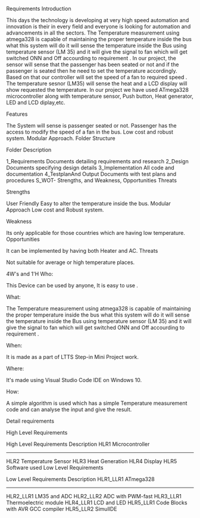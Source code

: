 Requirements
Introduction

This days the technology is developing at very high speed automation and innovation is their in every field and everyone is looking for automation and advancements in all the sectors. The Temperature measurement using atmega328 is capable of maintaining the proper temperature inside the bus what this system will do it will sense the temperature inside the Bus using temperature sensor (LM 35) and it will give the signal to fan which will get switched ONN and Off accourding to requirement . In our project, the sensor will sense that the passenger has been seated or not and if the passenger is seated then he need to set the temperature accordingly. Based on that our controller will set the speed of a fan to required speed . The temperature sesnor (LM35) will sense the heat and a LCD display will show requested the temperature. In our project we have used ATmega328 microcontroller along with temperature sensor, Push button, Heat generator, LED and LCD diplay,etc.

Features

The System will sense is passenger seated or not.
Passenger has the access to modify the speed of a fan in the bus.
Low cost and robust system.
Modular Approach.
Folder Structure

Folder	Description

1_Requirements	Documents detailing requirements and research
2_Design	Documents specifying design details
3_Implementation	All code and documentation
4_TestplanAnd Output	Documents with test plans and procedures
S_WOT- Strengths, and Weakness, Opportunities Threats

Strengths

User Friendly
Easy to alter the temperature inside the bus.
Modular Approach
Low cost and Robust system.

Weakness

Its only applicable for those countries which are having low temperature.
Opportunities

It can be implemented by having both Heater and AC.
Threats

Not suitable for average or high temperature places.

4W's and 1'H
Who:

This Device can be used by anyone, It is easy to use .

What:

The Temperature measurement using atmega328 is capable of maintaining the proper temperature inside the bus what this system will do it will sense the temperature inside the Bus using temperature sensor (LM 35) and it will give the signal to fan which will get switched ONN and Off accourding to requirement .

When:

It is made as a part of LTTS Step-in Mini Project work.

Where:

It's made using Visual Studio Code IDE on Windows 10.

How:

A simple algorithm is used which has a simple Temperature measurement code and can analyse the input and give the result.

Detail requirements

High Level Requirements

High Level Requirements	Description
HLR1	Microcontroller
---	---
HLR2	Temperature Sensor
HLR3	Heat Generation
HLR4	Display
HLR5	Software used
Low Level Requirements

Low Level Requirements	Description
HLR1_LLR1	ATmega328
---	---
HLR2_LLR1	LM35 and ADC
HLR2_LLR2	ADC with PWM-fast
HLR3_LLR1	Thermoelectric module
HLR4_LLR1	LCD and LED
HLR5_LLR1	Code Blocks with AVR GCC compiler
HLR5_LLR2	SimulIDE
